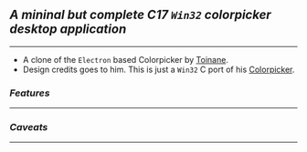 ## ___A mininal but complete C17 `Win32` colorpicker desktop application___
------

- A clone of the `Electron` based Colorpicker by [Toinane](https://github.com/Toinane).
- Design credits goes to him. This is just a `Win32` C port of his [Colorpicker](https://github.com/Toinane/colorpicker).

### ___Features___
-----


### ___Caveats___
-----
